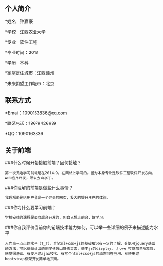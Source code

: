 ## 个人简介

*姓名：钟嘉豪  

*学校：江西农业大学  

*专业：软件工程  

*毕业时间：2016  

*学历：本科  

*家庭居住城市：江西赣州  

*未来期望工作城市：北京  


## 联系方式

*Email：1090163836@qq.com  

*联系电话：18679426639  

*QQ：1090163836  


## 关于前端


###什么时候开始接触前端？因何接触？  

    第一次开始学习前端是在2014.9，在网络上学习的。因为本身专业是软件工程软件开发方向，web应用开发，所以去自学了。
    
###你理解的前端是做些什么事情？  

    我理解的是给用户呈现一个完美的网页，极大的提升用户的体验。
    
###你为什么要学习前端？  

    学校安排的课程是面向后台开发的，但自己想走前台，故学习。

###你自我评价当前你的前端技术能力如何，可以举一些详细的例子来描述能力水平  

    入门高一点点的水平（T_T）。对html+css+js的基础知识有一定的了解，会使用jquery基础的方法，可以根据给出的例子模仿出静态页面，基于js的display、:hover可做简单地交互，感觉很基础、有使用过ajax技术、有写个html+css+js的动态问答应用、有使用过bootstrap框架开发简单地页面。 
